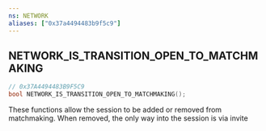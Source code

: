 ```yaml
---
ns: NETWORK
aliases: ["0x37a4494483b9f5c9"]
---
```

## NETWORK_IS_TRANSITION_OPEN_TO_MATCHMAKING

```c
// 0x37A4494483B9F5C9
bool NETWORK_IS_TRANSITION_OPEN_TO_MATCHMAKING();
```

These functions allow the session to be added or removed from matchmaking. When removed, the only way into the session is via invite

